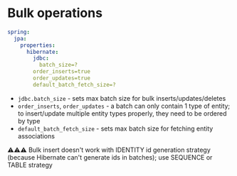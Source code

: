 # Bulk operations

```yml
spring:
  jpa:
    properties:
      hibernate:
        jdbc:
          batch_size=?
        order_inserts=true
        order_updates=true
        default_batch_fetch_size=?
```

* `jdbc.batch_size` - sets max batch size for bulk inserts/updates/deletes
* `order_inserts`, `order_updates` - a batch can only contain 1 type of entity; to insert/update multiple entity types properly, they need to be ordered by type
* `default_batch_fetch_size` - sets max batch size for fetching entity associations

⚠️⚠️⚠️
Bulk insert doesn't work with IDENTITY id generation strategy (because Hibernate can't generate ids in batches); use SEQUENCE or TABLE strategy
